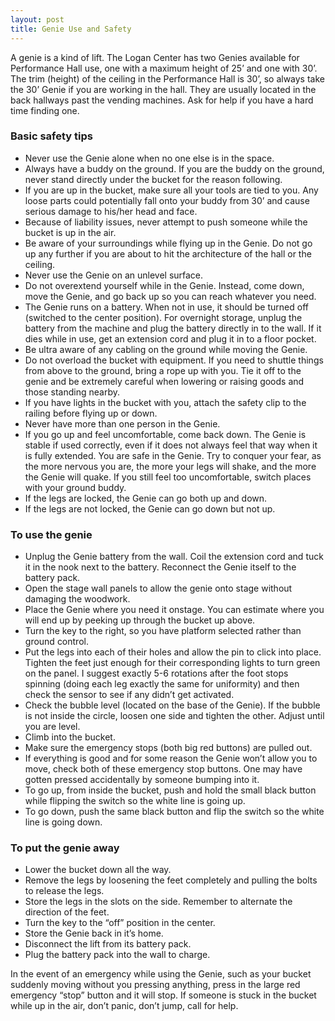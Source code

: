```yaml
---
layout: post
title: Genie Use and Safety
---
```


A genie is a kind of lift. The Logan Center has two Genies available for Performance Hall use, one with a maximum height of 25’ and one with 30’. The trim (height) of the ceiling in the Performance Hall is 30’, so always take the 30’ Genie if you are working in the hall. They are usually located in the back hallways past the vending machines. Ask for help if you have a hard time finding one.

### Basic safety tips
* Never use the Genie alone when no one else is in the space.
* Always have a buddy on the ground. If you are the buddy on the ground, never stand directly under the bucket for the reason following.
* If you are up in the bucket, make sure all your tools are tied to you.  Any loose parts could potentially fall onto your buddy from 30’ and cause serious damage to his/her head and face.
* Because of liability issues, never attempt to push someone while the bucket is up in the air.
* Be aware of your surroundings while flying up in the Genie. Do not go up any further if you are about to hit the architecture of the hall or the ceiling.
* Never use the Genie on an unlevel surface.
* Do not overextend yourself while in the Genie. Instead, come down, move the Genie, and go back up so you can reach whatever you need.
* The Genie runs on a battery. When not in use, it should be turned off (switched to the center position). For overnight storage, unplug the battery from the machine and plug the battery directly in to the wall. If it dies while in use, get an extension cord and plug it in to a floor pocket.
* Be ultra aware of any cabling on the ground while moving the Genie.
* Do not overload the bucket with equipment. If you need to shuttle things from above to the ground, bring a rope up with you. Tie it off to the genie and be extremely careful when lowering or raising goods and those standing nearby.
* If you have lights in the bucket with you, attach the safety clip to the railing before flying up or down.
* Never have more than one person in the Genie.
* If you go up and feel uncomfortable, come back down. The Genie is stable if used correctly, even if it does not always feel that way when it is fully extended. You are safe in the Genie. Try to conquer your fear, as the more nervous you are, the more your legs will shake, and the more the Genie will quake. If you still feel too uncomfortable, switch places with your ground buddy.
* If the legs are locked, the Genie can go both up and down.
* If the legs are not locked, the Genie can go down but not up.

### To use the genie
* Unplug the Genie battery from the wall. Coil the extension cord and tuck it in the nook next to the battery. Reconnect the Genie itself to the battery pack.
* Open the stage wall panels to allow the genie onto stage without damaging the woodwork.
* Place the Genie where you need it onstage. You can estimate where you will end up by peeking up through the bucket up above.
* Turn the key to the right, so you have platform selected rather than ground control.
* Put the legs into each of their holes and allow the pin to click into place. Tighten the feet just enough for their corresponding lights to turn green on the panel.  I suggest exactly 5-6 rotations after the foot stops spinning (doing each leg exactly the same for uniformity) and then check the sensor to see if any didn’t get activated.
* Check the bubble level (located on the base of the Genie). If the bubble is not inside the circle, loosen one side and tighten the other. Adjust until you are level.
* Climb into the bucket.
* Make sure the emergency stops (both big red buttons) are pulled out.
* If everything is good and for some reason the Genie won’t allow you to move, check both of these emergency stop buttons. One may have gotten pressed accidentally by someone bumping into it.
* To go up, from inside the bucket, push and hold the small black button while flipping the switch so the white line is going up.
* To go down, push the same black button and flip the switch so the white line is going down.

### To put the genie away

* Lower the bucket down all the way.
* Remove the legs by loosening the feet completely and pulling the bolts to release the legs.
* Store the legs in the slots on the side. Remember to alternate the direction of the feet.
* Turn the key to the “off” position in the center.
* Store the Genie back in it’s home.
* Disconnect the lift from its battery pack.
* Plug the battery pack into the wall to charge.

In the event of an emergency while using the Genie, such as your bucket suddenly moving without you pressing anything, press in the large red emergency “stop” button and it will stop.  If someone is stuck in the bucket while up in the air, don’t panic, don’t jump, call for help.

